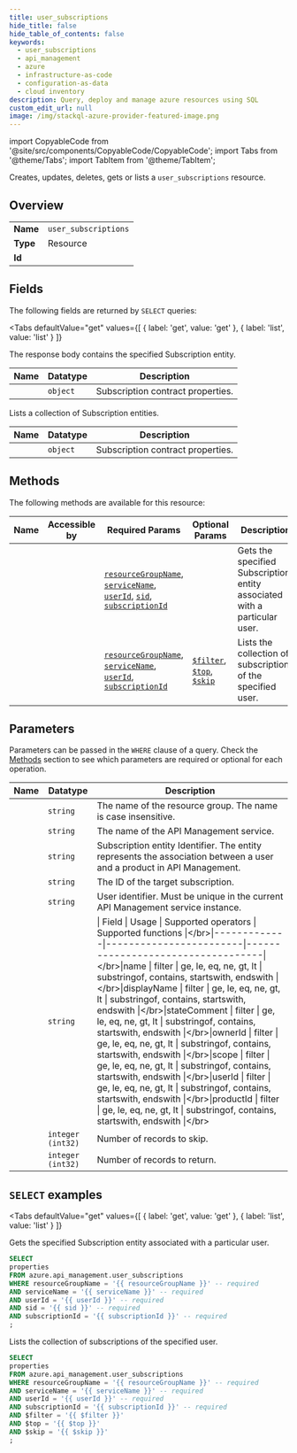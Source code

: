 ```yaml
--- 
title: user_subscriptions
hide_title: false
hide_table_of_contents: false
keywords:
  - user_subscriptions
  - api_management
  - azure
  - infrastructure-as-code
  - configuration-as-data
  - cloud inventory
description: Query, deploy and manage azure resources using SQL
custom_edit_url: null
image: /img/stackql-azure-provider-featured-image.png
---
```


import CopyableCode from '@site/src/components/CopyableCode/CopyableCode';
import Tabs from '@theme/Tabs';
import TabItem from '@theme/TabItem';

Creates, updates, deletes, gets or lists a <code>user_subscriptions</code> resource.

## Overview
<table><tbody>
<tr><td><b>Name</b></td><td><code>user_subscriptions</code></td></tr>
<tr><td><b>Type</b></td><td>Resource</td></tr>
<tr><td><b>Id</b></td><td><CopyableCode code="azure.api_management.user_subscriptions" /></td></tr>
</tbody></table>

## Fields

The following fields are returned by `SELECT` queries:

<Tabs
    defaultValue="get"
    values={[
        { label: 'get', value: 'get' },
        { label: 'list', value: 'list' }
    ]}
>
<TabItem value="get">

The response body contains the specified Subscription entity.

<table>
<thead>
    <tr>
    <th>Name</th>
    <th>Datatype</th>
    <th>Description</th>
    </tr>
</thead>
<tbody>
<tr>
    <td><CopyableCode code="properties" /></td>
    <td><code>object</code></td>
    <td>Subscription contract properties.</td>
</tr>
</tbody>
</table>
</TabItem>
<TabItem value="list">

Lists a collection of Subscription entities.

<table>
<thead>
    <tr>
    <th>Name</th>
    <th>Datatype</th>
    <th>Description</th>
    </tr>
</thead>
<tbody>
<tr>
    <td><CopyableCode code="properties" /></td>
    <td><code>object</code></td>
    <td>Subscription contract properties.</td>
</tr>
</tbody>
</table>
</TabItem>
</Tabs>

## Methods

The following methods are available for this resource:

<table>
<thead>
    <tr>
    <th>Name</th>
    <th>Accessible by</th>
    <th>Required Params</th>
    <th>Optional Params</th>
    <th>Description</th>
    </tr>
</thead>
<tbody>
<tr>
    <td><a href="#get"><CopyableCode code="get" /></a></td>
    <td><CopyableCode code="select" /></td>
    <td><a href="#parameter-resourceGroupName"><code>resourceGroupName</code></a>, <a href="#parameter-serviceName"><code>serviceName</code></a>, <a href="#parameter-userId"><code>userId</code></a>, <a href="#parameter-sid"><code>sid</code></a>, <a href="#parameter-subscriptionId"><code>subscriptionId</code></a></td>
    <td></td>
    <td>Gets the specified Subscription entity associated with a particular user.</td>
</tr>
<tr>
    <td><a href="#list"><CopyableCode code="list" /></a></td>
    <td><CopyableCode code="select" /></td>
    <td><a href="#parameter-resourceGroupName"><code>resourceGroupName</code></a>, <a href="#parameter-serviceName"><code>serviceName</code></a>, <a href="#parameter-userId"><code>userId</code></a>, <a href="#parameter-subscriptionId"><code>subscriptionId</code></a></td>
    <td><a href="#parameter-$filter"><code>$filter</code></a>, <a href="#parameter-$top"><code>$top</code></a>, <a href="#parameter-$skip"><code>$skip</code></a></td>
    <td>Lists the collection of subscriptions of the specified user.</td>
</tr>
</tbody>
</table>

## Parameters

Parameters can be passed in the `WHERE` clause of a query. Check the [Methods](#methods) section to see which parameters are required or optional for each operation.

<table>
<thead>
    <tr>
    <th>Name</th>
    <th>Datatype</th>
    <th>Description</th>
    </tr>
</thead>
<tbody>
<tr id="parameter-resourceGroupName">
    <td><CopyableCode code="resourceGroupName" /></td>
    <td><code>string</code></td>
    <td>The name of the resource group. The name is case insensitive.</td>
</tr>
<tr id="parameter-serviceName">
    <td><CopyableCode code="serviceName" /></td>
    <td><code>string</code></td>
    <td>The name of the API Management service.</td>
</tr>
<tr id="parameter-sid">
    <td><CopyableCode code="sid" /></td>
    <td><code>string</code></td>
    <td>Subscription entity Identifier. The entity represents the association between a user and a product in API Management.</td>
</tr>
<tr id="parameter-subscriptionId">
    <td><CopyableCode code="subscriptionId" /></td>
    <td><code>string</code></td>
    <td>The ID of the target subscription.</td>
</tr>
<tr id="parameter-userId">
    <td><CopyableCode code="userId" /></td>
    <td><code>string</code></td>
    <td>User identifier. Must be unique in the current API Management service instance.</td>
</tr>
<tr id="parameter-$filter">
    <td><CopyableCode code="$filter" /></td>
    <td><code>string</code></td>
    <td>| Field     |     Usage     |     Supported operators    | Supported functions               |&lt;/br&gt;|-------------|------------------------|-----------------------------------|&lt;/br&gt;|name | filter | ge, le, eq, ne, gt, lt | substringof, contains, startswith, endswith |&lt;/br&gt;|displayName | filter | ge, le, eq, ne, gt, lt | substringof, contains, startswith, endswith |&lt;/br&gt;|stateComment | filter | ge, le, eq, ne, gt, lt | substringof, contains, startswith, endswith |&lt;/br&gt;|ownerId | filter | ge, le, eq, ne, gt, lt | substringof, contains, startswith, endswith |&lt;/br&gt;|scope | filter | ge, le, eq, ne, gt, lt | substringof, contains, startswith, endswith |&lt;/br&gt;|userId | filter | ge, le, eq, ne, gt, lt | substringof, contains, startswith, endswith |&lt;/br&gt;|productId | filter | ge, le, eq, ne, gt, lt | substringof, contains, startswith, endswith |&lt;/br&gt;</td>
</tr>
<tr id="parameter-$skip">
    <td><CopyableCode code="$skip" /></td>
    <td><code>integer (int32)</code></td>
    <td>Number of records to skip.</td>
</tr>
<tr id="parameter-$top">
    <td><CopyableCode code="$top" /></td>
    <td><code>integer (int32)</code></td>
    <td>Number of records to return.</td>
</tr>
</tbody>
</table>

## `SELECT` examples

<Tabs
    defaultValue="get"
    values={[
        { label: 'get', value: 'get' },
        { label: 'list', value: 'list' }
    ]}
>
<TabItem value="get">

Gets the specified Subscription entity associated with a particular user.

```sql
SELECT
properties
FROM azure.api_management.user_subscriptions
WHERE resourceGroupName = '{{ resourceGroupName }}' -- required
AND serviceName = '{{ serviceName }}' -- required
AND userId = '{{ userId }}' -- required
AND sid = '{{ sid }}' -- required
AND subscriptionId = '{{ subscriptionId }}' -- required
;
```
</TabItem>
<TabItem value="list">

Lists the collection of subscriptions of the specified user.

```sql
SELECT
properties
FROM azure.api_management.user_subscriptions
WHERE resourceGroupName = '{{ resourceGroupName }}' -- required
AND serviceName = '{{ serviceName }}' -- required
AND userId = '{{ userId }}' -- required
AND subscriptionId = '{{ subscriptionId }}' -- required
AND $filter = '{{ $filter }}'
AND $top = '{{ $top }}'
AND $skip = '{{ $skip }}'
;
```
</TabItem>
</Tabs>
